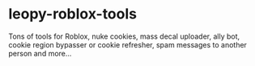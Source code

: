 # leopy-roblox-tools
Tons of tools for Roblox, nuke cookies, mass decal uploader, ally bot, cookie region bypasser or cookie refresher, spam messages to another person and more...
